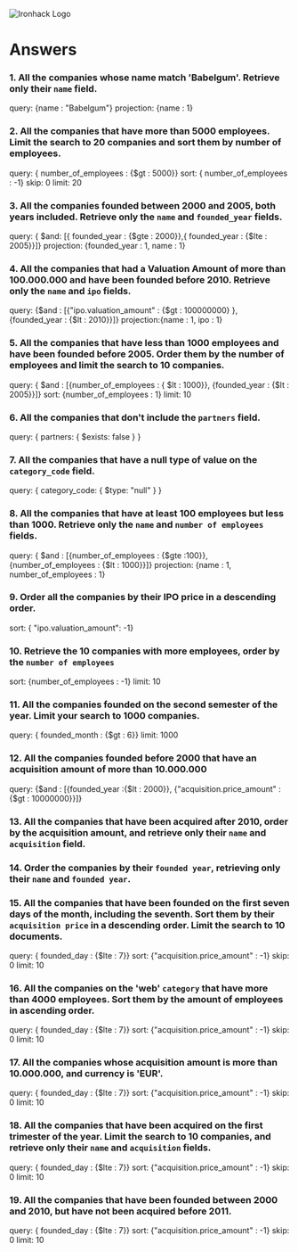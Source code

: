 ![Ironhack Logo](https://i.imgur.com/1QgrNNw.png)

# Answers

### 1. All the companies whose name match 'Babelgum'. Retrieve only their `name` field.
query: {name : "Babelgum"}
projection: {name : 1}

### 2. All the companies that have more than 5000 employees. Limit the search to 20 companies and sort them by **number of employees**.

query: { number_of_employees : {$gt : 5000}}
sort: { number_of_employees : -1}
skip: 0
limit: 20

### 3. All the companies founded between 2000 and 2005, both years included. Retrieve only the `name` and `founded_year` fields.

query: { $and: [{ founded_year : {$gte : 2000}},{ founded_year : {$lte : 2005}}]}
projection: {founded_year : 1, name : 1}

### 4. All the companies that had a Valuation Amount of more than 100.000.000 and have been founded before 2010. Retrieve only the `name` and `ipo` fields.

query: {$and : [{"ipo.valuation_amount" : {$gt : 100000000} }, {founded_year : {$lt : 2010}}]}
projection:{name : 1, ipo : 1}

### 5. All the companies that have less than 1000 employees and have been founded before 2005. Order them by the number of employees and limit the search to 10 companies.

query: { $and : [{number_of_employees : { $lt : 1000}}, {founded_year : {$lt : 2005}}]}
sort: {number_of_employees : 1}
limit: 10

### 6. All the companies that don't include the `partners` field.

query:  { partners: { $exists: false } }


### 7. All the companies that have a null type of value on the `category_code` field.

query: { category_code: { $type: "null" } }

### 8. All the companies that have at least 100 employees but less than 1000. Retrieve only the `name` and `number of employees` fields.

query: { $and : [{number_of_employees : {$gte :100}}, {number_of_employees : {$lt : 1000}}]}
projection: {name : 1, number_of_employees : 1}


### 9. Order all the companies by their IPO price in a descending order.
sort: { "ipo.valuation_amount": -1}

### 10. Retrieve the 10 companies with more employees, order by the `number of employees`

sort: {number_of_employees : -1}
limit: 10

### 11. All the companies founded on the second semester of the year. Limit your search to 1000 companies.

query: { founded_month : {$gt : 6}}
limit: 1000


### 12. All the companies founded before 2000 that have an acquisition amount of more than 10.000.000

query: {$and : [{founded_year :{$lt : 2000}}, {"acquisition.price_amount" :{$gt : 10000000}}]}


### 13. All the companies that have been acquired after 2010, order by the acquisition amount, and retrieve only their `name` and `acquisition` field.

<!-- Your Code Goes Here -->

### 14. Order the companies by their `founded year`, retrieving only their `name` and `founded year`.

<!-- Your Code Goes Here -->

### 15. All the companies that have been founded on the first seven days of the month, including the seventh. Sort them by their `acquisition price` in a descending order. Limit the search to 10 documents.

query: { founded_day : {$lte : 7}}
sort: {"acquisition.price_amount" : -1}
skip: 0
limit: 10

### 16. All the companies on the 'web' `category` that have more than 4000 employees. Sort them by the amount of employees in ascending order.

query: { founded_day : {$lte : 7}}
sort: {"acquisition.price_amount" : -1}
skip: 0
limit: 10

### 17. All the companies whose acquisition amount is more than 10.000.000, and currency is 'EUR'.

query: { founded_day : {$lte : 7}}
sort: {"acquisition.price_amount" : -1}
skip: 0
limit: 10

### 18. All the companies that have been acquired on the first trimester of the year. Limit the search to 10 companies, and retrieve only their `name` and `acquisition` fields.

query: { founded_day : {$lte : 7}}
sort: {"acquisition.price_amount" : -1}
skip: 0
limit: 10

### 19. All the companies that have been founded between 2000 and 2010, but have not been acquired before 2011.

query: { founded_day : {$lte : 7}}
sort: {"acquisition.price_amount" : -1}
skip: 0
limit: 10
